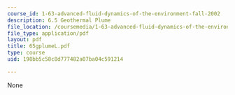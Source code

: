 ```yaml
---
course_id: 1-63-advanced-fluid-dynamics-of-the-environment-fall-2002
description: 6.5 Geothermal Plume
file_location: /coursemedia/1-63-advanced-fluid-dynamics-of-the-environment-fall-2002/198bb5c58c8d777482a07ba04c591214_65gplumeL.pdf
file_type: application/pdf
layout: pdf
title: 65gplumeL.pdf
type: course
uid: 198bb5c58c8d777482a07ba04c591214

---
```

None